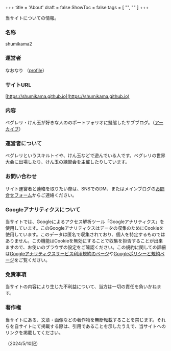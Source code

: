 +++
title = 'About'
draft = false
ShowToc = false
tags = [ "", "" ]
+++

当サイトについての情報。

### 名称
shumikama2

### 運営者
なおなり （[profile](/profile)）

### サイトURL
[https://shumikama.github.io](https://shumikama.github.io)

### 内容
ベグレリ・けん玉が好きな人ののポートフォリオに擬態したサブブログ。（[アーカイブ](/archives)）

### 運営者について
ベグレリというスキルトイや、けん玉などで遊んでいる人です。ベグレリの世界大会に出場したり、けん玉の練習会を主催したりしています。

### お問い合わせ
サイト運営者と連絡を取りたい際は、SNSでのDM、またはメインブログの[お問合せフォーム](https://na0nnnnn.blogspot.com/p/blog-page_11.html)からご連絡ください。

### Googleアナリティクスについて
当サイトでは、Googleによるアクセス解析ツール「Googleアナリティクス」を使用しています。このGoogleアナリティクスはデータの収集のためにCookieを使用しています。このデータは匿名で収集されており、個人を特定するものではありません。この機能はCookieを無効にすることで収集を拒否することが出来ますので、お使いのブラウザの設定をご確認ください。この規約に関しての詳細は[Googleアナリティクスサービス利用規約のページ](https://marketingplatform.google.com/about/analytics/terms/jp/)や[Googleポリシーと規約ページ](https://policies.google.com/technologies/ads?hl=ja)をご覧ください。

### 免責事項
当サイトの内容により生じた不利益について、当方は一切の責任を負いかねます。

### 著作権
当サイトにある、文章・画像などの著作物を無断転載することを禁じます。それらを自サイトにて掲載する際は、引用であることを示したうえで、当サイトへのリンクを掲載してください。

（2024/5/10記）